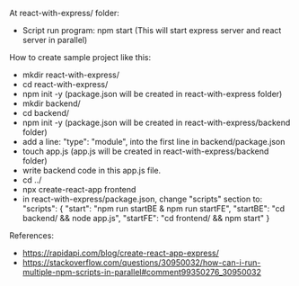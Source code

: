 At react-with-express/ folder:

- Script run program: npm start
  (This will start express server and react server in parallel)

How to create sample project like this:

- mkdir react-with-express/
- cd react-with-express/
- npm init -y (package.json will be created in react-with-express folder)
- mkdir backend/
- cd backend/
- npm init -y (package.json will be created in react-with-express/backend folder)
- add a line: "type": "module", into the first line in backend/package.json
- touch app.js (app.js will be created in react-with-express/backend folder)
- write backend code in this app.js file.
- cd ../
- npx create-react-app frontend
- in react-with-express/package.json, change "scripts" section to:
  "scripts": {
  "start": "npm run startBE & npm run startFE",
  "startBE": "cd backend/ && node app.js",
  "startFE": "cd frontend/ && npm start"
  }

References:

- https://rapidapi.com/blog/create-react-app-express/
- https://stackoverflow.com/questions/30950032/how-can-i-run-multiple-npm-scripts-in-parallel#comment99350276_30950032

